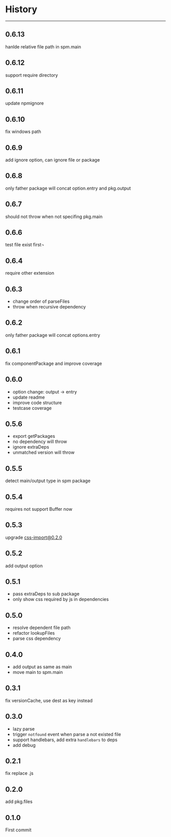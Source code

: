 # History

---

## 0.6.13

hanlde relative file path in spm.main

## 0.6.12

support require directory

## 0.6.11

update npmignore

## 0.6.10

fix windows path

## 0.6.9

add ignore option, can ignore file or package

## 0.6.8

only father package will concat option.entry and pkg.output

## 0.6.7

should not throw when not specifing pkg.main

## 0.6.6

test file exist first¬

## 0.6.4

require other extension

## 0.6.3

- change order of parseFiles
- throw when recursive dependency

## 0.6.2

only father package will concat options.entry

## 0.6.1

fix componentPackage and improve coverage

## 0.6.0

- option change: output -> entry
- update readme
- improve code structure
- testcase coverage

## 0.5.6

- export getPackages
- no dependency will throw
- ignore extraDeps
- unmatched version will throw

## 0.5.5

detect main/output type in spm package

## 0.5.4

requires not support Buffer now

## 0.5.3

upgrade css-import@0.2.0

## 0.5.2

add output option

## 0.5.1

- pass extraDeps to sub package
- only show css required by js in dependencies

## 0.5.0

- resolve dependent file path
- refactor lookupFiles
- parse css dependency

## 0.4.0

- add output as same as main
- move main to spm.main

## 0.3.1

fix versionCache, use dest as key instead

## 0.3.0

- lazy parse
- trigger `notfound` event when parse a not existed file
- support handlebars, add extra `handlebars` to deps
- add debug

## 0.2.1

fix replace .js

## 0.2.0

add pkg.files

## 0.1.0

First commit
